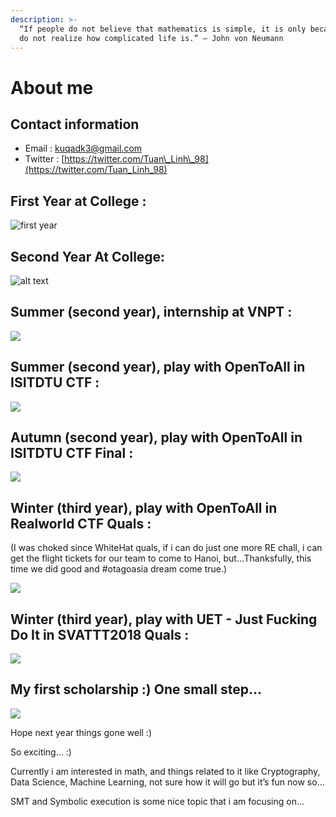 ```yaml
---
description: >-
  “If people do not believe that mathematics is simple, it is only because they
  do not realize how complicated life is.” ― John von Neumann
---
```


# About me

## Contact information <a id="first-year-at-college-"></a>

* Email : kuqadk3@gmail.com
* Twitter : [https://twitter.com/Tuan\_Linh\_98](https://twitter.com/Tuan_Linh_98)

## First Year at College :  <a id="first-year-at-college-"></a>

![first year](https://raw.githubusercontent.com/kuqadk3/CTF-and-Learning/master/first_year.jpg)

## Second Year At College:  <a id="second-year-at-college"></a>

![alt text](https://raw.githubusercontent.com/kuqadk3/CTF-and-Learning/master/VNPT_Secathon_2018.jpg)

## Summer \(second year\), internship at VNPT :  <a id="summer-second-year-internship-at-vnpt-"></a>

![](https://raw.githubusercontent.com/kuqadk3/CTF-and-Learning/master/vnpt.jpg)

## Summer \(second year\), play with OpenToAll in ISITDTU CTF :  <a id="summer-second-year-play-with-opentoall-in-isitdtu-ctf-"></a>

![](https://raw.githubusercontent.com/kuqadk3/CTF-and-Learning/master/ISITDTU%20CTF/isitdtu.jpg)

## Autumn \(second year\), play with OpenToAll in ISITDTU CTF Final :  <a id="autumn-second-year-play-with-opentoall-in-isitdtu-ctf-final-"></a>

![](https://raw.githubusercontent.com/kuqadk3/CTF-and-Learning/master/41482271_553445888443961_4902107068418228224_n.jpg)

## Winter \(third year\), play with OpenToAll in Realworld CTF Quals :  <a id="winter-third-year-play-with-opentoall-in-realworld-ctf-quals-"></a>

\(I was choked since WhiteHat quals, if i can do just one more RE chall, i can get the flight tickets for our team to come to Hanoi, but…Thanksfully, this time we did good and \#otagoasia dream come true.\)

![](https://raw.githubusercontent.com/kuqadk3/CTF-and-Learning/master/ota_rw_final.jpg)

## Winter \(third year\), play with UET - Just Fucking Do It in SVATTT2018 Quals :  <a id="winter-third-year-play-with-uet---just-fucking-do-it-in-svattt2018-quals-"></a>

![](https://raw.githubusercontent.com/kuqadk3/CTF-and-Learning/master/UET-SVATTT2018.jpg)

## My first scholarship :\) One small step…  <a id="my-first-scholarship--one-small-step"></a>

![](https://raw.githubusercontent.com/kuqadk3/CTF-and-Learning/master/cattt_scholarship.jpg)

Hope next year things gone well :\)

So exciting… :\)

Currently i am interested in math, and things related to it like Cryptography, Data Science, Machine Learning, not sure how it will go but it’s fun now so…

SMT and Symbolic execution is some nice topic that i am focusing on...

